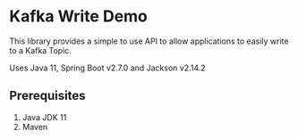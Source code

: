 # Kafka Write Demo
This library provides a simple to use API to allow applications to easily write to a  Kafka Topic.

Uses Java 11, Spring Boot v2.7.0 and Jackson v2.14.2 

## Prerequisites
1. Java JDK 11
2. Maven
